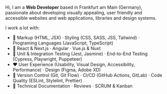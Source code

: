 Hi, I am a **Web Developer** based in Frankfurt am Main (Germany), passionate about developing visually appealing, user friendly and accessible websites and web applications, libraries and design systems.

I work a lot with:

- :triangular_ruler: Markup (HTML, JSX) · Styling (CSS, SASS, JSS, Tailwind) · Programing Languages (JavaScript, TypeScript)
- :star2: React & Next.js · Angular · Vue.js & Nuxt
- :hammer: Unit & Integration Testing (Jest, Jasmine) · End-to-End Testing (Cypress, Playwright, Puppeteer)
- :heart: User Experience (Usability, Visual Design, Accessibility, Performance) · Design (Figma, Adobe XD)
- :wrench: Version Control (Git, Git Flow) · CI/CD (GitHub Actions, GitLab) · Code Quality (ESLint, Stylelint, Prettier)
- :paperclip: Technical Documentation · Reviews · SCRUM & Kanban
